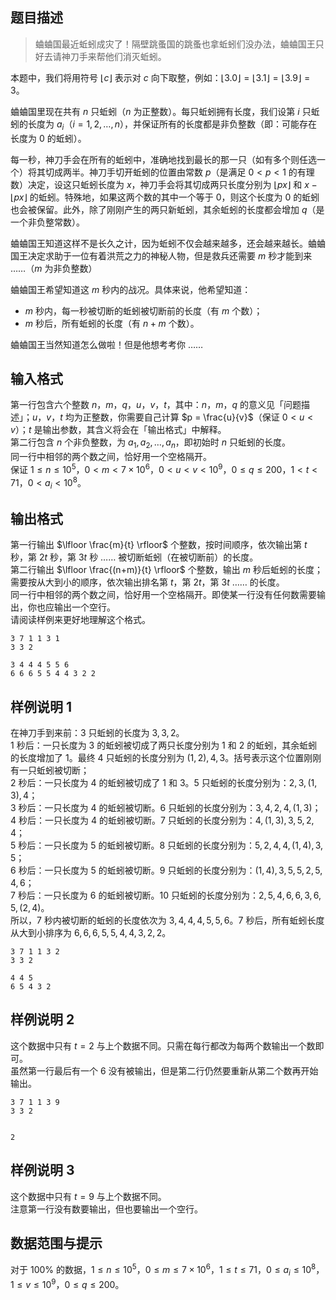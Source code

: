 ## 题目描述

> 蛐蛐国最近蚯蚓成灾了！隔壁跳蚤国的跳蚤也拿蚯蚓们没办法，蛐蛐国王只好去请神刀手来帮他们消灭蚯蚓。

本题中，我们将用符号 $\lfloor c \rfloor$ 表示对 $c$ 向下取整，例如：$\lfloor 3.0 \rfloor = \lfloor 3.1 \rfloor = \lfloor 3.9 \rfloor = 3$。

蛐蛐国里现在共有 $n$ 只蚯蚓（$n$ 为正整数）。每只蚯蚓拥有长度，我们设第 $i$ 只蚯蚓的长度为 $a_i$（$i = 1, 2, \ldots , n$），并保证所有的长度都是非负整数（即：可能存在长度为 $0$ 的蚯蚓）。

每一秒，神刀手会在所有的蚯蚓中，准确地找到最长的那一只（如有多个则任选一个）将其切成两半。神刀手切开蚯蚓的位置由常数 $p$（是满足 $0 < p < 1$ 的有理数）决定，设这只蚯蚓长度为 $x$，神刀手会将其切成两只长度分别为 $\lfloor px \rfloor$ 和 $x - \lfloor px \rfloor$ 的蚯蚓。特殊地，如果这两个数的其中一个等于 $0$，则这个长度为 $0$ 的蚯蚓也会被保留。此外，除了刚刚产生的两只新蚯蚓，其余蚯蚓的长度都会增加 $q$（是一个非负整常数）。

蛐蛐国王知道这样不是长久之计，因为蚯蚓不仅会越来越多，还会越来越长。蛐蛐国王决定求助于一位有着洪荒之力的神秘人物，但是救兵还需要 $m$ 秒才能到来 ……（$m$ 为非负整数）

蛐蛐国王希望知道这 $m$ 秒内的战况。具体来说，他希望知道：

* $m$ 秒内，每一秒被切断的蚯蚓被切断前的长度（有 $m$ 个数）；
* $m$ 秒后，所有蚯蚓的长度（有 $n+m$ 个数）。

蛐蛐国王当然知道怎么做啦！但是他想考考你 ……

## 输入格式

第一行包含六个整数 $n$，$m$，$q$，$u$，$v$，$t$，其中：$n$，$m$，$q$ 的意义见「问题描述」；$u$，$v$，$t$ 均为正整数，你需要自己计算 $p = \frac{u}{v}$（保证 $0 < u < v$）；$t$ 是输出参数，其含义将会在「输出格式」中解释。  
第二行包含 $n$ 个非负整数，为 $a_1, a_2, \ldots, a_n$，即初始时 $n$ 只蚯蚓的长度。  
同一行中相邻的两个数之间，恰好用一个空格隔开。  
保证 $1 \leq n \leq 10 ^ 5$，$0 < m < 7 \times 10 ^ 6$，$0 < u < v < 10 ^ 9$，$0 \leq q \leq 200$，$1 < t < 71$，$0 < a_i < 10 ^ 8$。

## 输出格式

第一行输出 $\lfloor \frac{m}{t} \rfloor$ 个整数，按时间顺序，依次输出第 $t$ 秒，第 $2t$ 秒，第 $3t$ 秒 …… 被切断蚯蚓（在被切断前）的长度。  
第二行输出 $\lfloor \frac{(n+m)}{t} \rfloor$ 个整数，输出 $m$ 秒后蚯蚓的长度；需要按从大到小的顺序，依次输出排名第 $t$，第 $2t$，第 $3t$ …… 的长度。  
同一行中相邻的两个数之间，恰好用一个空格隔开。即使某一行没有任何数需要输出，你也应输出一个空行。  
请阅读样例来更好地理解这个格式。

```input1
3 7 1 1 3 1
3 3 2
```
```output1
3 4 4 4 5 5 6
6 6 6 5 5 4 4 3 2 2
```

## 样例说明 1

在神刀手到来前：$3$ 只蚯蚓的长度为 $3, 3, 2$。  
$1$ 秒后：一只长度为 $3$ 的蚯蚓被切成了两只长度分别为 $1$ 和 $2$ 的蚯蚓，其余蚯蚓的长度增加了 $1$。最终 $4$ 只蚯蚓的长度分别为 $(1, 2), 4, 3$。括号表示这个位置刚刚有一只蚯蚓被切断；  
$2$ 秒后：一只长度为 $4$ 的蚯蚓被切成了 $1$ 和 $3$。$5$ 只蚯蚓的长度分别为：$2, 3, (1, 3), 4$；  
$3$ 秒后：一只长度为 $4$ 的蚯蚓被切断。$6$ 只蚯蚓的长度分别为：$3, 4, 2, 4, (1, 3)$；  
$4$ 秒后：一只长度为 $4$ 的蚯蚓被切断。$7$ 只蚯蚓的长度分别为：$4, (1, 3), 3, 5, 2, 4$；  
$5$ 秒后：一只长度为 $5$ 的蚯蚓被切断。$8$ 只蚯蚓的长度分别为：$5, 2, 4, 4, (1, 4), 3, 5$；  
$6$ 秒后：一只长度为 $5$ 的蚯蚓被切断。$9$ 只蚯蚓的长度分别为：$(1, 4), 3, 5, 5, 2, 5, 4, 6$；  
$7$ 秒后：一只长度为 $6$ 的蚯蚓被切断。$10$ 只蚯蚓的长度分别为：$2, 5, 4, 6, 6, 3, 6, 5, (2, 4)$。  
所以，$7$ 秒内被切断的蚯蚓的长度依次为 $3, 4, 4, 4, 5, 5, 6$。$7$ 秒后，所有蚯蚓长度从大到小排序为 $6, 6, 6, 5, 5, 4, 4, 3, 2, 2$。

```input2
3 7 1 1 3 2
3 3 2
```
```output2
4 4 5
6 5 4 3 2
```

## 样例说明 2

这个数据中只有 $t = 2$ 与上个数据不同。只需在每行都改为每两个数输出一个数即可。  
虽然第一行最后有一个 $6$ 没有被输出，但是第二行仍然要重新从第二个数再开始输出。

```input3
3 7 1 1 3 9
3 3 2
```
```output3

2
```
## 样例说明 3

这个数据中只有 $t = 9$ 与上个数据不同。  
注意第一行没有数要输出，但也要输出一个空行。

## 数据范围与提示

对于 $100\%$ 的数据，$1 \leq n \leq 10 ^ 5$，$0 \leq m \leq 7 \times 10 ^ 6$，$1 \leq t \leq 71$，$0 \leq a_i \leq 10 ^ 8$，$1 \leq v \leq 10 ^ 9$，$0 \leq q \leq 200$。